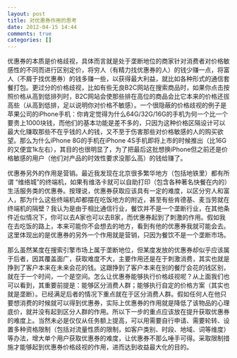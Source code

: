 ```yaml
---
layout: post
title: 对优惠券作用的思考
date: 2012-04-15 14:44
comments: true
categories: []
---
```

优惠券的本质是价格歧视，具体而言就是处于垄断地位的商家针对消费者对价格敏感性的不同而进行区别定价，将穷人（有精力找优惠券的人）的钱少赚一点，将富人（不屑于找优惠券）的钱多赚一些，以获得最大利益，就比如各种形式的通信套餐打包。更过分的价格歧视，比如有些无良B2C网站在搜索商品时，如果你点击按照价格从高到低排列时，B2C网站会使那些排在高位的商品会比它本来的价格还拔高些（从高到低排，足以说明你对价格不敏感）。一个很隐蔽的价格歧视的例子是苹果公司的iPhone手机：你肯定觉得为什么64G/32G/16G的手机为何一个比一个要贵上1000块钱，而他们的基本功能是差不多的，只因为这种价格区隔设计可以最大化赚取那些不在乎钱的人的钱，又不至于伤害那些对价格敏感的人的购买欲望。那么为什么iPhone 8G的手机在iPhone 4S手机即将上市的时候推出（比16G的又便宜1k左右），其目的也很明显了，为了把最后这批想换iPhone但之前还是价格敏感的用户（他们对产品的时效性要求没那么高）的钱给赚了。

优惠券另外的作用是营销。最近我发现在北京很多繁华地方（包括地铁里）都有所谓 “维络城”的终端机，如果有维洛卡就可以自助打印（包含各种著名快餐在内的）生活服务类的优惠券。按理说，优惠券获取应该具有一定的难度，以区分穷人和富人，那为什么这些终端机却都摆在吃饭地方的附近，甚至有些肯德基、麦当劳就在终端机的隔壁？我认为是由于相比通信行业，餐饮并不是一个垄断行业，在其他条件近似情况下，你可以去A家也可以去B家，而优惠券起到了刺激的作用。假如我在去吃饭的路上，本来可能你不会想去的地方，看到有他的优惠券我就可能会去。这里体现出的是优惠券的另外一个作用就是营销，只因为餐饮不是一个垄断市场。

那么虽然某度在搜索引擎市场上属于垄断地位，但某度发放的优惠券却似乎应该属于后者，因其覆盖面广，获取难度不大，主要作用还是在于刺激消费，其实也就是挣到了客户本来在未来会花的钱。这跟挣到了客户本来在别的餐厅会花的钱区别，就在于一个时间，一个是空间。怎么让优惠券能够执行价格歧视呢？从上面我们也可以看到，其重要前提是：能够区分消费人群；能够执行自定的价格方案（其实也就是垄断）。已经满足后者的情况下重点就在于区分消费人群。假如任何人在他只要想消费的时候就可以得到优惠券，实际上优惠券的作用就是降低了该物品的心理底价，就并没有起到区分人群的作用。所以下一步的重点应该放在提升获取优惠券的难度上。当然未必是仅仅从任务额上提高，可以用需要自行申请、需要轮转、设置多种资格限制（包括对流量性质的限制，如客户类别、时段、地域、词等维度）等办法，增大单个用户获取优惠券的难度，让优惠券不那么唾手可得。采取限制措施才能够起到优惠券价格歧视的作用，进而达到收益最大化的目的。
